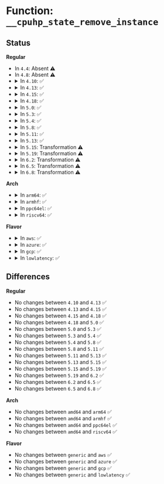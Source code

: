 # Function: <code>__cpuhp_state_remove_instance</code>

## Status
<b>Regular</b>
<ul>
<li>
In <code>4.4</code>: Absent ⚠️
</li>
<li>
In <code>4.8</code>: Absent ⚠️
</li>
<li>
<details>
<summary>In <code>4.10</code>: ✅</summary>

```c
int __cpuhp_state_remove_instance(enum cpuhp_state state, struct hlist_node *node, bool invoke);
```

**Collision:** Unique Global

**Inline:** No

**Transformation:** False

**Instances:**

```
In kernel/cpu.c (ffffffff81089370)
Location: kernel/cpu.c:1536
Inline: False
Direct callers:
  - kernel/trace/ring_buffer.c:ring_buffer_free
  - kernel/padata.c:padata_sysfs_release
  - mm/zswap.c:__zswap_pool_release
  - block/blk-mq.c:blk_mq_realloc_hw_ctxs
  - net/core/flow.c:flow_cache_fini
```
**Symbols:**

```
ffffffff81089370-ffffffff810894a2: __cpuhp_state_remove_instance (STB_GLOBAL)
```
</details>
</li>
<li>
<details>
<summary>In <code>4.13</code>: ✅</summary>

```c
int __cpuhp_state_remove_instance(enum cpuhp_state state, struct hlist_node *node, bool invoke);
```

**Collision:** Unique Global

**Inline:** No

**Transformation:** False

**Instances:**

```
In kernel/cpu.c (ffffffff81086080)
Location: kernel/cpu.c:1490
Inline: False
Direct callers:
  - kernel/trace/ring_buffer.c:ring_buffer_free
  - kernel/padata.c:padata_sysfs_release
  - mm/zswap.c:__zswap_pool_release
  - block/blk-mq.c:blk_mq_realloc_hw_ctxs
  - block/blk-mq.c:blk_mq_exit_hctx
  - net/core/flow.c:flow_cache_fini
```
**Symbols:**

```
ffffffff81086080-ffffffff810861fa: __cpuhp_state_remove_instance (STB_GLOBAL)
```
</details>
</li>
<li>
<details>
<summary>In <code>4.15</code>: ✅</summary>

```c
int __cpuhp_state_remove_instance(enum cpuhp_state state, struct hlist_node *node, bool invoke);
```

**Collision:** Unique Global

**Inline:** No

**Transformation:** False

**Instances:**

```
In kernel/cpu.c (ffffffff8108cd00)
Location: kernel/cpu.c:1678
Inline: False
Direct callers:
  - kernel/trace/ring_buffer.c:ring_buffer_free
  - kernel/padata.c:padata_sysfs_release
  - mm/zswap.c:__zswap_pool_release
  - block/blk-mq.c:blk_mq_realloc_hw_ctxs
  - block/blk-mq.c:blk_mq_exit_hctx
```
**Symbols:**

```
ffffffff8108cd00-ffffffff8108ce6c: __cpuhp_state_remove_instance (STB_GLOBAL)
```
</details>
</li>
<li>
<details>
<summary>In <code>4.18</code>: ✅</summary>

```c
int __cpuhp_state_remove_instance(enum cpuhp_state state, struct hlist_node *node, bool invoke);
```

**Collision:** Unique Global

**Inline:** No

**Transformation:** False

**Instances:**

```
In kernel/cpu.c (ffffffff810906b0)
Location: kernel/cpu.c:1760
Inline: False
Direct callers:
  - kernel/trace/ring_buffer.c:ring_buffer_free
  - kernel/padata.c:padata_sysfs_release
  - mm/zswap.c:__zswap_pool_release
  - block/blk-mq.c:blk_mq_realloc_hw_ctxs
  - block/blk-mq.c:blk_mq_exit_hctx
```
**Symbols:**

```
ffffffff810906b0-ffffffff810907d2: __cpuhp_state_remove_instance (STB_GLOBAL)
```
</details>
</li>
<li>
<details>
<summary>In <code>5.0</code>: ✅</summary>

```c
int __cpuhp_state_remove_instance(enum cpuhp_state state, struct hlist_node *node, bool invoke);
```

**Collision:** Unique Global

**Inline:** No

**Transformation:** False

**Instances:**

```
In kernel/cpu.c (ffffffff81098770)
Location: kernel/cpu.c:1782
Inline: False
Direct callers:
  - kernel/trace/ring_buffer.c:ring_buffer_free
  - kernel/padata.c:padata_sysfs_release
  - mm/zswap.c:__zswap_pool_release
  - block/blk-mq.c:blk_mq_realloc_hw_ctxs
```
**Symbols:**

```
ffffffff81098770-ffffffff81098892: __cpuhp_state_remove_instance (STB_GLOBAL)
```
</details>
</li>
<li>
<details>
<summary>In <code>5.3</code>: ✅</summary>

```c
int __cpuhp_state_remove_instance(enum cpuhp_state state, struct hlist_node *node, bool invoke);
```

**Collision:** Unique Global

**Inline:** No

**Transformation:** False

**Instances:**

```
In kernel/cpu.c (ffffffff8109cd30)
Location: kernel/cpu.c:1808
Inline: False
Direct callers:
  - kernel/trace/ring_buffer.c:ring_buffer_free
  - kernel/padata.c:padata_sysfs_release
  - mm/zswap.c:__zswap_pool_release
  - block/blk-mq.c:blk_mq_realloc_hw_ctxs
  - block/blk-mq.c:blk_mq_exit_hctx
```
**Symbols:**

```
ffffffff8109cd30-ffffffff8109ce4f: __cpuhp_state_remove_instance (STB_GLOBAL)
```
</details>
</li>
<li>
<details>
<summary>In <code>5.4</code>: ✅</summary>

```c
int __cpuhp_state_remove_instance(enum cpuhp_state state, struct hlist_node *node, bool invoke);
```

**Collision:** Unique Global

**Inline:** No

**Transformation:** False

**Instances:**

```
In kernel/cpu.c (ffffffff810a3280)
Location: kernel/cpu.c:1823
Inline: False
Direct callers:
  - kernel/trace/ring_buffer.c:ring_buffer_free
  - kernel/padata.c:padata_sysfs_release
  - kernel/padata.c:padata_sysfs_release
  - mm/zswap.c:__zswap_pool_release
  - block/blk-mq.c:blk_mq_realloc_hw_ctxs
  - block/blk-mq.c:blk_mq_exit_hctx
```
**Symbols:**

```
ffffffff810a3280-ffffffff810a339f: __cpuhp_state_remove_instance (STB_GLOBAL)
```
</details>
</li>
<li>
<details>
<summary>In <code>5.8</code>: ✅</summary>

```c
int __cpuhp_state_remove_instance(enum cpuhp_state state, struct hlist_node *node, bool invoke);
```

**Collision:** Unique Global

**Inline:** No

**Transformation:** False

**Instances:**

```
In kernel/cpu.c (ffffffff810aa2c0)
Location: kernel/cpu.c:1954
Inline: False
Direct callers:
  - kernel/trace/ring_buffer.c:ring_buffer_free
  - kernel/padata.c:__padata_free
  - kernel/padata.c:__padata_free
  - mm/zswap.c:zswap_pool_destroy
  - block/blk-mq.c:blk_mq_exit_hctx
  - block/blk-mq.c:blk_mq_exit_hctx
```
**Symbols:**

```
ffffffff810aa2c0-ffffffff810aa40c: __cpuhp_state_remove_instance (STB_GLOBAL)
```
</details>
</li>
<li>
<details>
<summary>In <code>5.11</code>: ✅</summary>

```c
int __cpuhp_state_remove_instance(enum cpuhp_state state, struct hlist_node *node, bool invoke);
```

**Collision:** Unique Global

**Inline:** No

**Transformation:** False

**Instances:**

```
In kernel/cpu.c (ffffffff810a5b50)
Location: kernel/cpu.c:1965
Inline: False
Direct callers:
  - kernel/trace/ring_buffer.c:ring_buffer_free
  - kernel/padata.c:padata_sysfs_release
  - kernel/padata.c:padata_sysfs_release
  - mm/zswap.c:zswap_pool_destroy
  - fs/io-wq.c:__io_wq_destroy
  - fs/io-wq.c:io_wq_create
  - block/blk-mq.c:blk_mq_exit_hctx
  - block/blk-mq.c:blk_mq_exit_hctx
```
**Symbols:**

```
ffffffff810a5b50-ffffffff810a5c9c: __cpuhp_state_remove_instance (STB_GLOBAL)
```
</details>
</li>
<li>
<details>
<summary>In <code>5.13</code>: ✅</summary>

```c
int __cpuhp_state_remove_instance(enum cpuhp_state state, struct hlist_node *node, bool invoke);
```

**Collision:** Unique Global

**Inline:** No

**Transformation:** False

**Instances:**

```
In kernel/cpu.c (ffffffff810a6990)
Location: kernel/cpu.c:2068
Inline: False
Direct callers:
  - kernel/trace/ring_buffer.c:ring_buffer_free
  - kernel/padata.c:padata_sysfs_release
  - kernel/padata.c:padata_sysfs_release
  - mm/zswap.c:zswap_pool_destroy
  - fs/io-wq.c:io_wq_put_and_exit
  - fs/io-wq.c:io_wq_create
  - block/blk-mq.c:blk_mq_realloc_hw_ctxs
  - block/blk-mq.c:blk_mq_realloc_hw_ctxs
  - block/blk-mq.c:blk_mq_exit_hctx
  - block/blk-mq.c:blk_mq_exit_hctx
  - drivers/iommu/iova.c:put_iova_domain
```
**Symbols:**

```
ffffffff810a6990-ffffffff810a6adc: __cpuhp_state_remove_instance (STB_GLOBAL)
```
</details>
</li>
<li>
<details>
<summary>In <code>5.15</code>: Transformation ⚠️</summary>

```c
int __cpuhp_state_remove_instance(enum cpuhp_state state, struct hlist_node *node, bool invoke);
```

**Collision:** Unique Global

**Inline:** No

**Transformation:** True

**Instances:**

```
In kernel/cpu.c (0)
Location: kernel/cpu.c:2099
Inline: False
Direct callers:
  - kernel/trace/ring_buffer.c:ring_buffer_free
  - kernel/padata.c:padata_sysfs_release
  - kernel/padata.c:padata_sysfs_release
  - mm/zswap.c:zswap_pool_destroy
  - fs/io-wq.c:io_wq_put_and_exit
  - fs/io-wq.c:io_wq_create
  - block/bio.c:bioset_exit
  - block/blk-mq.c:blk_mq_realloc_hw_ctxs
  - block/blk-mq.c:blk_mq_realloc_hw_ctxs
  - block/blk-mq.c:blk_mq_exit_hctx
  - block/blk-mq.c:blk_mq_exit_hctx
  - drivers/iommu/iova.c:put_iova_domain
```
**Symbols:**

```
ffffffff81ca3e4a-ffffffff81ca3e5f: __cpuhp_state_remove_instance.cold (STB_LOCAL)
ffffffff810b8290-ffffffff810b8416: __cpuhp_state_remove_instance (STB_GLOBAL)
```
</details>
</li>
<li>
<details>
<summary>In <code>5.19</code>: Transformation ⚠️</summary>

```c
int __cpuhp_state_remove_instance(enum cpuhp_state state, struct hlist_node *node, bool invoke);
```

**Collision:** Unique Global

**Inline:** No

**Transformation:** True

**Instances:**

```
In kernel/cpu.c (0)
Location: kernel/cpu.c:2121
Inline: False
Direct callers:
  - kernel/trace/ring_buffer.c:ring_buffer_free
  - kernel/padata.c:padata_sysfs_release
  - kernel/padata.c:padata_sysfs_release
  - mm/zswap.c:zswap_pool_destroy
  - block/bio.c:bioset_exit
  - block/blk-mq.c:blk_mq_init_hctx
  - block/blk-mq.c:blk_mq_init_hctx
  - block/blk-mq.c:blk_mq_exit_hctx
  - block/blk-mq.c:blk_mq_exit_hctx
  - io_uring/io-wq.c:io_wq_put_and_exit
  - io_uring/io-wq.c:io_wq_create
  - drivers/iommu/iova.c:put_iova_domain
  - drivers/nvdimm/nd_perf.c:register_nvdimm_pmu
  - drivers/nvdimm/nd_perf.c:nvdimm_pmu_free_hotplug_memory
```
**Symbols:**

```
ffffffff81e536b9-ffffffff81e536ce: __cpuhp_state_remove_instance.cold (STB_LOCAL)
ffffffff810ceae0-ffffffff810ceca4: __cpuhp_state_remove_instance (STB_GLOBAL)
```
</details>
</li>
<li>
<details>
<summary>In <code>6.2</code>: Transformation ⚠️</summary>

```c
int __cpuhp_state_remove_instance(enum cpuhp_state state, struct hlist_node *node, bool invoke);
```

**Collision:** Unique Global

**Inline:** No

**Transformation:** True

**Instances:**

```
In kernel/cpu.c (0)
Location: kernel/cpu.c:2145
Inline: False
Direct callers:
  - kernel/trace/ring_buffer.c:ring_buffer_free
  - kernel/padata.c:padata_sysfs_release
  - kernel/padata.c:padata_sysfs_release
  - mm/zswap.c:zswap_pool_destroy
  - block/bio.c:bioset_exit
  - block/blk-mq.c:blk_mq_init_hctx
  - block/blk-mq.c:blk_mq_init_hctx
  - block/blk-mq.c:blk_mq_exit_hctx
  - block/blk-mq.c:blk_mq_exit_hctx
  - io_uring/io-wq.c:io_wq_put_and_exit
  - io_uring/io-wq.c:io_wq_create
  - drivers/iommu/iova.c:put_iova_domain
  - drivers/nvdimm/nd_perf.c:register_nvdimm_pmu
  - drivers/nvdimm/nd_perf.c:nvdimm_pmu_free_hotplug_memory
```
**Symbols:**

```
ffffffff82055bc4-ffffffff82055bd9: __cpuhp_state_remove_instance.cold (STB_LOCAL)
ffffffff810eced0-ffffffff810ed0b5: __cpuhp_state_remove_instance (STB_GLOBAL)
```
</details>
</li>
<li>
<details>
<summary>In <code>6.5</code>: Transformation ⚠️</summary>

```c
int __cpuhp_state_remove_instance(enum cpuhp_state state, struct hlist_node *node, bool invoke);
```

**Collision:** Unique Global

**Inline:** No

**Transformation:** True

**Instances:**

```
In kernel/cpu.c (0)
Location: kernel/cpu.c:2530
Inline: False
Direct callers:
  - kernel/trace/ring_buffer.c:ring_buffer_free
  - kernel/padata.c:padata_sysfs_release
  - kernel/padata.c:padata_sysfs_release
  - mm/zswap.c:zswap_pool_destroy
  - block/bio.c:bioset_exit
  - block/blk-mq.c:blk_mq_init_hctx
  - block/blk-mq.c:blk_mq_init_hctx
  - block/blk-mq.c:blk_mq_exit_hctx
  - block/blk-mq.c:blk_mq_exit_hctx
  - io_uring/io-wq.c:io_wq_put_and_exit
  - io_uring/io-wq.c:io_wq_create
  - drivers/iommu/intel/perfmon.c:iommu_pmu_unregister
  - drivers/iommu/intel/perfmon.c:iommu_pmu_register
  - drivers/iommu/iova.c:put_iova_domain
  - drivers/nvdimm/nd_perf.c:register_nvdimm_pmu
  - drivers/nvdimm/nd_perf.c:nvdimm_pmu_free_hotplug_memory
  - drivers/net/virtio_net.c:virtnet_freeze
  - drivers/net/virtio_net.c:virtnet_freeze
  - drivers/net/virtio_net.c:virtnet_remove
  - drivers/net/virtio_net.c:virtnet_remove
  - drivers/net/virtio_net.c:virtnet_cpu_notif_add
```
**Symbols:**

```
ffffffff820d41aa-ffffffff820d41bf: __cpuhp_state_remove_instance.cold (STB_LOCAL)
ffffffff810f89f0-ffffffff810f8bd5: __cpuhp_state_remove_instance (STB_GLOBAL)
```
</details>
</li>
<li>
<details>
<summary>In <code>6.8</code>: Transformation ⚠️</summary>

```c
int __cpuhp_state_remove_instance(enum cpuhp_state state, struct hlist_node *node, bool invoke);
```

**Collision:** Unique Global

**Inline:** No

**Transformation:** True

**Instances:**

```
In kernel/cpu.c (0)
Location: kernel/cpu.c:2576
Inline: False
Direct callers:
  - kernel/trace/ring_buffer.c:ring_buffer_free
  - kernel/padata.c:padata_sysfs_release
  - kernel/padata.c:padata_sysfs_release
  - mm/zswap.c:zswap_pool_destroy
  - block/bio.c:bioset_exit
  - block/blk-mq.c:blk_mq_init_hctx
  - block/blk-mq.c:blk_mq_init_hctx
  - block/blk-mq.c:blk_mq_exit_hctx
  - block/blk-mq.c:blk_mq_exit_hctx
  - io_uring/io-wq.c:io_wq_put_and_exit
  - drivers/iommu/intel/perfmon.c:iommu_pmu_unregister
  - drivers/iommu/intel/perfmon.c:iommu_pmu_register
  - drivers/iommu/iova.c:put_iova_domain
  - drivers/nvdimm/nd_perf.c:register_nvdimm_pmu
  - drivers/nvdimm/nd_perf.c:nvdimm_pmu_free_hotplug_memory
  - drivers/net/virtio_net.c:virtnet_freeze
  - drivers/net/virtio_net.c:virtnet_freeze
  - drivers/net/virtio_net.c:virtnet_remove
  - drivers/net/virtio_net.c:virtnet_remove
  - drivers/net/virtio_net.c:virtnet_cpu_notif_add
```
**Symbols:**

```
ffffffff821af07e-ffffffff821af093: __cpuhp_state_remove_instance.cold (STB_LOCAL)
ffffffff81101e00-ffffffff81101fe5: __cpuhp_state_remove_instance (STB_GLOBAL)
```
</details>
</li>
</ul>
<b>Arch</b>
<ul>
<li>
<details>
<summary>In <code>arm64</code>: ✅</summary>

```c
int __cpuhp_state_remove_instance(enum cpuhp_state state, struct hlist_node *node, bool invoke);
```

**Collision:** Unique Global

**Inline:** No

**Transformation:** False

**Instances:**

```
In kernel/cpu.c (ffff8000100f8970)
Location: kernel/cpu.c:1823
Inline: False
Direct callers:
  - kernel/trace/ring_buffer.c:ring_buffer_free
  - kernel/padata.c:padata_sysfs_release
  - kernel/padata.c:padata_sysfs_release
  - mm/zswap.c:__zswap_pool_release
  - block/blk-mq.c:blk_mq_realloc_hw_ctxs
  - block/blk-mq.c:blk_mq_exit_hctx
  - drivers/perf/arm-ccn.c:arm_ccn_remove
  - drivers/perf/arm-ccn.c:arm_ccn_probe
  - drivers/perf/arm_pmu.c:armpmu_register
  - drivers/perf/hisilicon/hisi_uncore_l3c_pmu.c:hisi_l3c_pmu_remove
  - drivers/perf/hisilicon/hisi_uncore_l3c_pmu.c:hisi_l3c_pmu_probe
  - drivers/perf/hisilicon/hisi_uncore_hha_pmu.c:hisi_hha_pmu_remove
  - drivers/perf/hisilicon/hisi_uncore_hha_pmu.c:hisi_hha_pmu_probe
  - drivers/perf/hisilicon/hisi_uncore_ddrc_pmu.c:hisi_ddrc_pmu_remove
  - drivers/perf/hisilicon/hisi_uncore_ddrc_pmu.c:hisi_ddrc_pmu_probe
  - drivers/perf/qcom_l2_pmu.c:l2_cache_pmu_remove
  - drivers/perf/qcom_l2_pmu.c:l2_cache_pmu_probe
  - drivers/perf/xgene_pmu.c:xgene_pmu_remove
```
**Symbols:**

```
ffff8000100f8970-ffff8000100f8b0c: __cpuhp_state_remove_instance (STB_GLOBAL)
```
</details>
</li>
<li>
<details>
<summary>In <code>armhf</code>: ✅</summary>

```c
int __cpuhp_state_remove_instance(enum cpuhp_state state, struct hlist_node *node, bool invoke);
```

**Collision:** Unique Global

**Inline:** No

**Transformation:** False

**Instances:**

```
In kernel/cpu.c (c0356be8)
Location: kernel/cpu.c:1823
Inline: False
Direct callers:
  - arch/arm/mach-imx/mmdc.c:imx_mmdc_probe
  - arch/arm/mach-imx/mmdc.c:imx_mmdc_remove
  - kernel/trace/ring_buffer.c:ring_buffer_free
  - kernel/padata.c:padata_sysfs_release
  - kernel/padata.c:padata_sysfs_release
  - mm/zswap.c:__zswap_pool_release
  - block/blk-mq.c:blk_mq_realloc_hw_ctxs
  - block/blk-mq.c:blk_mq_exit_hctx
  - drivers/perf/arm-ccn.c:arm_ccn_remove
  - drivers/perf/arm-ccn.c:arm_ccn_probe
  - drivers/perf/arm_pmu.c:armpmu_register
```
**Symbols:**

```
c0356be8-c0356d68: __cpuhp_state_remove_instance (STB_GLOBAL)
```
</details>
</li>
<li>
<details>
<summary>In <code>ppc64el</code>: ✅</summary>

```c
int __cpuhp_state_remove_instance(enum cpuhp_state state, struct hlist_node *node, bool invoke);
```

**Collision:** Unique Global

**Inline:** No

**Transformation:** False

**Instances:**

```
In kernel/cpu.c (c00000000013f3c0)
Location: kernel/cpu.c:1823
Inline: False
Direct callers:
  - kernel/trace/ring_buffer.c:ring_buffer_free
  - kernel/padata.c:padata_sysfs_release
  - kernel/padata.c:padata_sysfs_release
  - mm/zswap.c:__zswap_pool_release
  - block/blk-mq.c:blk_mq_realloc_hw_ctxs
  - block/blk-mq.c:blk_mq_exit_hctx
```
**Symbols:**

```
c00000000013f3c0-c00000000013f628: __cpuhp_state_remove_instance (STB_GLOBAL)
```
</details>
</li>
<li>
<details>
<summary>In <code>riscv64</code>: ✅</summary>

```c
int __cpuhp_state_remove_instance(enum cpuhp_state state, struct hlist_node *node, bool invoke);
```

**Collision:** Unique Global

**Inline:** No

**Transformation:** False

**Instances:**

```
In kernel/cpu.c (ffffffe0000c377c)
Location: kernel/cpu.c:1823
Inline: False
Direct callers:
  - kernel/trace/ring_buffer.c:ring_buffer_free
  - mm/zswap.c:__zswap_pool_release
  - block/blk-mq.c:blk_mq_realloc_hw_ctxs
  - block/blk-mq.c:blk_mq_exit_hctx
```
**Symbols:**

```
ffffffe0000c377c-ffffffe0000c389e: __cpuhp_state_remove_instance (STB_GLOBAL)
```
</details>
</li>
</ul>
<b>Flavor</b>
<ul>
<li>
<details>
<summary>In <code>aws</code>: ✅</summary>

```c
int __cpuhp_state_remove_instance(enum cpuhp_state state, struct hlist_node *node, bool invoke);
```

**Collision:** Unique Global

**Inline:** No

**Transformation:** False

**Instances:**

```
In kernel/cpu.c (ffffffff8109cba0)
Location: kernel/cpu.c:1823
Inline: False
Direct callers:
  - kernel/trace/ring_buffer.c:ring_buffer_free
  - kernel/padata.c:padata_sysfs_release
  - kernel/padata.c:padata_sysfs_release
  - mm/zswap.c:__zswap_pool_release
  - block/blk-mq.c:blk_mq_realloc_hw_ctxs
  - block/blk-mq.c:blk_mq_exit_hctx
```
**Symbols:**

```
ffffffff8109cba0-ffffffff8109ccbf: __cpuhp_state_remove_instance (STB_GLOBAL)
```
</details>
</li>
<li>
<details>
<summary>In <code>azure</code>: ✅</summary>

```c
int __cpuhp_state_remove_instance(enum cpuhp_state state, struct hlist_node *node, bool invoke);
```

**Collision:** Unique Global

**Inline:** No

**Transformation:** False

**Instances:**

```
In kernel/cpu.c (ffffffff8108b5d0)
Location: kernel/cpu.c:1823
Inline: False
Direct callers:
  - kernel/trace/ring_buffer.c:ring_buffer_free
  - kernel/padata.c:padata_sysfs_release
  - kernel/padata.c:padata_sysfs_release
  - mm/zswap.c:__zswap_pool_release
  - block/blk-mq.c:blk_mq_realloc_hw_ctxs
  - block/blk-mq.c:blk_mq_exit_hctx
```
**Symbols:**

```
ffffffff8108b5d0-ffffffff8108b6ef: __cpuhp_state_remove_instance (STB_GLOBAL)
```
</details>
</li>
<li>
<details>
<summary>In <code>gcp</code>: ✅</summary>

```c
int __cpuhp_state_remove_instance(enum cpuhp_state state, struct hlist_node *node, bool invoke);
```

**Collision:** Unique Global

**Inline:** No

**Transformation:** False

**Instances:**

```
In kernel/cpu.c (ffffffff8109cb50)
Location: kernel/cpu.c:1823
Inline: False
Direct callers:
  - kernel/trace/ring_buffer.c:ring_buffer_free
  - kernel/padata.c:padata_sysfs_release
  - kernel/padata.c:padata_sysfs_release
  - mm/zswap.c:__zswap_pool_release
  - block/blk-mq.c:blk_mq_realloc_hw_ctxs
  - block/blk-mq.c:blk_mq_exit_hctx
```
**Symbols:**

```
ffffffff8109cb50-ffffffff8109cc6f: __cpuhp_state_remove_instance (STB_GLOBAL)
```
</details>
</li>
<li>
<details>
<summary>In <code>lowlatency</code>: ✅</summary>

```c
int __cpuhp_state_remove_instance(enum cpuhp_state state, struct hlist_node *node, bool invoke);
```

**Collision:** Unique Global

**Inline:** No

**Transformation:** False

**Instances:**

```
In kernel/cpu.c (ffffffff810a48e0)
Location: kernel/cpu.c:1823
Inline: False
Direct callers:
  - kernel/trace/ring_buffer.c:ring_buffer_free
  - kernel/padata.c:padata_sysfs_release
  - kernel/padata.c:padata_sysfs_release
  - mm/zswap.c:__zswap_pool_release
  - block/blk-mq.c:blk_mq_realloc_hw_ctxs
  - block/blk-mq.c:blk_mq_exit_hctx
```
**Symbols:**

```
ffffffff810a48e0-ffffffff810a4a4f: __cpuhp_state_remove_instance (STB_GLOBAL)
```
</details>
</li>
</ul>

## Differences
<b>Regular</b>
<ul>
<li>
No changes between <code>4.10</code> and <code>4.13</code> ✅
</li>
<li>
No changes between <code>4.13</code> and <code>4.15</code> ✅
</li>
<li>
No changes between <code>4.15</code> and <code>4.18</code> ✅
</li>
<li>
No changes between <code>4.18</code> and <code>5.0</code> ✅
</li>
<li>
No changes between <code>5.0</code> and <code>5.3</code> ✅
</li>
<li>
No changes between <code>5.3</code> and <code>5.4</code> ✅
</li>
<li>
No changes between <code>5.4</code> and <code>5.8</code> ✅
</li>
<li>
No changes between <code>5.8</code> and <code>5.11</code> ✅
</li>
<li>
No changes between <code>5.11</code> and <code>5.13</code> ✅
</li>
<li>
No changes between <code>5.13</code> and <code>5.15</code> ✅
</li>
<li>
No changes between <code>5.15</code> and <code>5.19</code> ✅
</li>
<li>
No changes between <code>5.19</code> and <code>6.2</code> ✅
</li>
<li>
No changes between <code>6.2</code> and <code>6.5</code> ✅
</li>
<li>
No changes between <code>6.5</code> and <code>6.8</code> ✅
</li>
</ul>
<b>Arch</b>
<ul>
<li>
No changes between <code>amd64</code> and <code>arm64</code> ✅
</li>
<li>
No changes between <code>amd64</code> and <code>armhf</code> ✅
</li>
<li>
No changes between <code>amd64</code> and <code>ppc64el</code> ✅
</li>
<li>
No changes between <code>amd64</code> and <code>riscv64</code> ✅
</li>
</ul>
<b>Flavor</b>
<ul>
<li>
No changes between <code>generic</code> and <code>aws</code> ✅
</li>
<li>
No changes between <code>generic</code> and <code>azure</code> ✅
</li>
<li>
No changes between <code>generic</code> and <code>gcp</code> ✅
</li>
<li>
No changes between <code>generic</code> and <code>lowlatency</code> ✅
</li>
</ul>
